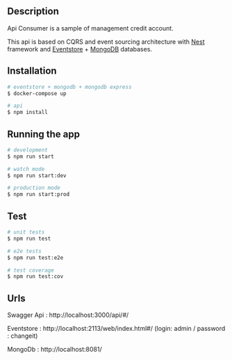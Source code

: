 ## Description

Api Consumer is a sample of management credit account.

This api is based on CQRS and event sourcing architecture with [Nest](https://github.com/nestjs/nest) framework and [Eventstore](https://eventstore.com/) + [MongoDB](https://www.mongodb.com/fr) databases.

## Installation

```bash
# eventstore + mongodb + mongodb express
$ docker-compose up

# api
$ npm install
```

## Running the app

```bash
# development
$ npm run start

# watch mode
$ npm run start:dev

# production mode
$ npm run start:prod
```

## Test

```bash
# unit tests
$ npm run test

# e2e tests
$ npm run test:e2e

# test coverage
$ npm run test:cov
```

## Urls

Swagger Api : http://localhost:3000/api/#/

Eventstore : http://localhost:2113/web/index.html#/ (login: admin / password : changeit)

MongoDb : http://localhost:8081/

